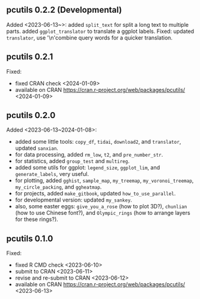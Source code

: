 ## pcutils 0.2.2 (Developmental)

Added <2023-06-13~>:
    added `split_text` for split a long text to multiple parts.
    added `ggplot_translator` to translate a ggplot labels.
Fixed:
    updated `translator`, use '\n'combine query words for a quicker translation. 

## pcutils 0.2.1

Fixed:

- fixed CRAN check <2024-01-09>
- available on CRAN <https://cran.r-project.org/web/packages/pcutils/> <2024-01-09>
 
## pcutils 0.2.0

Added <2023-06-13~2024-01-08>:

- added some little tools: `copy_df`, `tidai`, `download2`, and `translator`, updated `sanxian`.
- for data processing, added `rm_low`, `t2`, and `pre_number_str`.
- for statistics, added `group_test` and `multireg`.
- added some utils for ggplot: `legend_size`, `ggplot_lim`, and `generate_labels`, very useful.
- for plotting, added `gghist`, `sample_map`, `my_treemap`, `my_voronoi_treemap`, `my_circle_packing`, and `ggheatmap`.
- for projects, added `make_gitbook`, updated `how_to_use_parallel`.
- for developmental version: updated `my_sankey`.
- also, some easter eggs: `give_you_a_rose` (how to plot 3D?), `chunlian` (how to use Chinese font?), and `Olympic_rings` (how to arrange layers for these rings?).


## pcutils 0.1.0

Fixed:

- fixed R CMD check <2023-06-10>
- submit to CRAN <2023-06-11>
- revise and re-submit to CRAN <2023-06-12>
- available on CRAN <https://cran.r-project.org/web/packages/pcutils/> <2023-06-13>
